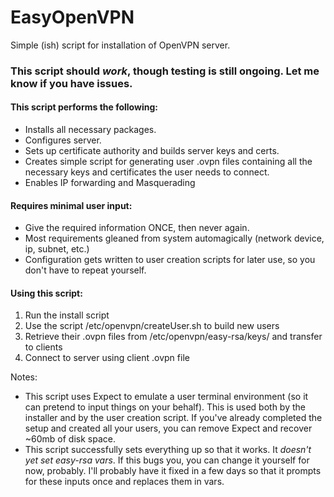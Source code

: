 # EasyOpenVPN
Simple (ish) script for installation of OpenVPN server.

### This script should *work*, though testing is still ongoing. Let me know if you have issues.

#### This script performs the following:
- Installs all necessary packages.
- Configures server.
- Sets up certificate authority and builds server keys and certs.
- Creates simple script for generating user .ovpn files containing all the necessary keys and certificates the user needs to connect.
- Enables IP forwarding and Masquerading

#### Requires minimal user input:
- Give the required information ONCE, then never again.
- Most requirements gleaned from system automagically (network device, ip, subnet, etc.)
- Configuration gets written to user creation scripts for later use, so you don't have to repeat yourself.

#### Using this script:
1. Run the install script
2. Use the script /etc/openvpn/createUser.sh to build new users
3. Retrieve their .ovpn files from /etc/openvpn/easy-rsa/keys/ and transfer to clients
4. Connect to server using client .ovpn file

Notes:
- This script uses Expect to emulate a user terminal environment (so it can pretend to input things on your behalf). This is used both by the installer and by the user creation script. If you've already completed the setup and created all your users, you can remove Expect and recover ~60mb of disk space.
- This script successfully sets everything up so that it works. It *doesn't yet set easy-rsa vars*. If this bugs you, you can change it yourself for now, probably. I'll probably have it fixed in a few days so that it prompts for these inputs once and replaces them in vars.

